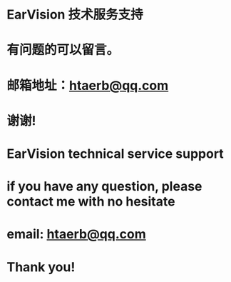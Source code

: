 # EarVision 技术服务支持
# 有问题的可以留言。
# 邮箱地址：htaerb@qq.com
# 谢谢!

# EarVision technical service support
# if you have any question, please contact me with no hesitate
# email: htaerb@qq.com
# Thank you!
